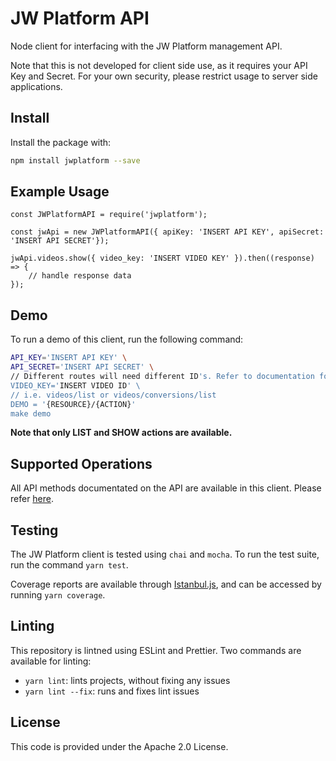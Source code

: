 # JW Platform API

Node client for interfacing with the JW Platform management API.

Note that this is not developed for client side use, as it requires your API Key and Secret. For your own security, please restrict usage to server side applications.

## Install

Install the package with:

```bash
npm install jwplatform --save
```

## Example Usage

```node
const JWPlatformAPI = require('jwplatform');

const jwApi = new JWPlatformAPI({ apiKey: 'INSERT API KEY', apiSecret: 'INSERT API SECRET'});

jwApi.videos.show({ video_key: 'INSERT VIDEO KEY' }).then((response) => { 
    // handle response data 
});
```

## Demo

To run a demo of this client, run the following command:

```bash
API_KEY='INSERT API KEY' \
API_SECRET='INSERT API SECRET' \
// Different routes will need different ID's. Refer to documentation for required fields.
VIDEO_KEY='INSERT VIDEO ID' \
// i.e. videos/list or videos/conversions/list
DEMO = '{RESOURCE}/{ACTION}'
make demo
```

**Note that only LIST and SHOW actions are available.**

## Supported Operations

All API methods documentated on the API are available in this client. Please refer [here](https://developer.jwplayer.com/jwplayer/reference).

## Testing

The JW Platform client is tested using `chai` and `mocha`. To run the test suite, run the command `yarn test`.

Coverage reports are available through [Istanbul.js](https://istanbul.js.org/), and can be accessed by running `yarn coverage`.

## Linting

This repository is lintned using ESLint and Prettier. Two commands are available for linting:

- `yarn lint`: lints projects, without fixing any issues
- `yarn lint --fix`: runs and fixes lint issues 

## License

This code is provided under the Apache 2.0 License.


